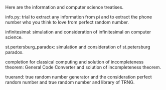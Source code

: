 Here are the information and computer science treatises.

info.py: trial to extract any information from pi and to extract the phone number who you think to love from perfect random number.

infinitesimal: simulation and consideration of infinitesimal on computer science.

st.pertersburg_paradox: simulation and consideration of st.petersburg paradox.

completion for classical computing and solution of incompleteness theorem: General Code Converter and solution of incompleteness theorem.

truerand: true random number generator and the consideration perfect random number and true random number and library of TRNG.
